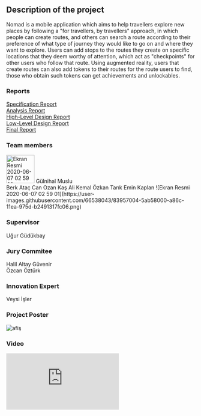 ## Description of the project
Nomad is a mobile application which aims to help travellers explore new places by following a "for travellers, by travellers" approach, in which people can create routes, and others can search a route according to their preference of what type of journey they would like to go on and where they want to explore. Users can add stops to the routes they create on specific locations that they deem worthy of attention, which act as "checkpoints" for other users who follow that route. Using augmented reality, users that create routes can also add tokens to their routes for the route users to find, those who obtain such tokens can get achievements and unlockables.

### Reports
[Specification Report](https://github.com/nomad-design/nomad-design.github.io/raw/master/SpecificationReport_Nomad.pdf)<br>
[Analysis Report](https://github.com/nomad-design/nomad-design.github.io/raw/master/AnalysisReport_Nomad.pdf)<br>
[High-Level Design Report](https://github.com/nomad-design/nomad-design.github.io/raw/master/HighLevelDesignReport_Nomad.pdf)<br>
[Low-Level Design Report](https://github.com/nomad-design/nomad-design.github.io/raw/master/LowLevelDesignReport_Nomad.pdf)<br>
[Final Report](https://github.com/nomad-design/nomad-design.github.io/raw/master/FinalReport_Nomad.pdf)<br>

### Team members

<img width="75" alt="Ekran Resmi 2020-06-07 02 59 22" src="https://user-images.githubusercontent.com/66538043/83957006-5c7f4380-a86c-11ea-8e04-51c98adf82ed.png">  
Gülnihal Muslu <br> 
Berk Ataç 
Can Ozan Kaş 
Ali Kemal Özkan 
Tarık Emin Kaplan 
![Ekran Resmi 2020-06-07 02 59 01](https://user-images.githubusercontent.com/66538043/83957004-5ab58000-a86c-11ea-975d-b2491317fc06.png)


### Supervisor
Uğur Güdükbay

### Jury Commitee
Halil Altay Güvenir <br>
Özcan Öztürk

### Innovation Expert
Veysi İşler

### Project Poster
![afiş](https://user-images.githubusercontent.com/66538043/83956788-69029c80-a86a-11ea-8bb9-7894e2da59d6.jpg)

### Video

<!-- Call it with {% include youtube.html id=dQw4w9WgXcQ width=850 height=375 %} -->

<iframe width="{{ include.width }}" height="{{ include.height }}" src="https://www.youtube.com/embed/{{ include.id }}" frameborder="0" allow="accelerometer; autoplay; encrypted-media; gyroscope; picture-in-picture" allowfullscreen></iframe>
